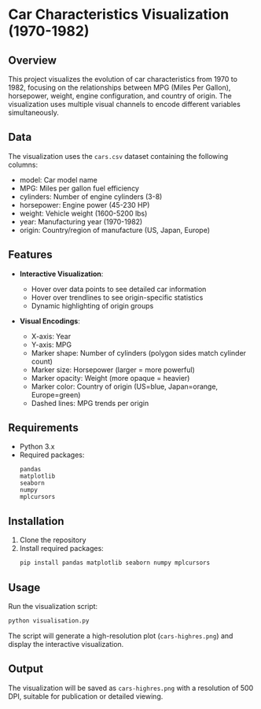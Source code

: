 # Car Characteristics Visualization (1970-1982)

## Overview
This project visualizes the evolution of car characteristics from 1970 to 1982, focusing on the relationships between MPG (Miles Per Gallon), horsepower, weight, engine configuration, and country of origin. The visualization uses multiple visual channels to encode different variables simultaneously.

## Data
The visualization uses the `cars.csv` dataset containing the following columns:
- model: Car model name
- MPG: Miles per gallon fuel efficiency
- cylinders: Number of engine cylinders (3-8)
- horsepower: Engine power (45-230 HP)
- weight: Vehicle weight (1600-5200 lbs)
- year: Manufacturing year (1970-1982)
- origin: Country/region of manufacture (US, Japan, Europe)

## Features
- **Interactive Visualization**: 
  - Hover over data points to see detailed car information
  - Hover over trendlines to see origin-specific statistics
  - Dynamic highlighting of origin groups

- **Visual Encodings**:
  - X-axis: Year
  - Y-axis: MPG
  - Marker shape: Number of cylinders (polygon sides match cylinder count)
  - Marker size: Horsepower (larger = more powerful)
  - Marker opacity: Weight (more opaque = heavier)
  - Marker color: Country of origin (US=blue, Japan=orange, Europe=green)
  - Dashed lines: MPG trends per origin

## Requirements
- Python 3.x
- Required packages:
  ```
  pandas
  matplotlib
  seaborn
  numpy
  mplcursors
  ```

## Installation
1. Clone the repository
2. Install required packages:
   ```bash
   pip install pandas matplotlib seaborn numpy mplcursors
   ```

## Usage
Run the visualization script:
```bash
python visualisation.py
```

The script will generate a high-resolution plot (`cars-highres.png`) and display the interactive visualization.

## Output
The visualization will be saved as `cars-highres.png` with a resolution of 500 DPI, suitable for publication or detailed viewing.

